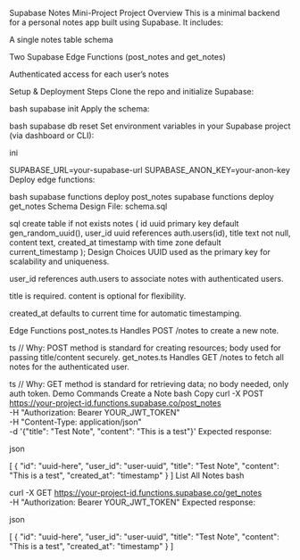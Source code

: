 Supabase Notes Mini-Project
Project Overview
This is a minimal backend for a personal notes app built using Supabase. It includes:

A single notes table schema

Two Supabase Edge Functions (post_notes and get_notes)

Authenticated access for each user’s notes

Setup & Deployment Steps
Clone the repo and initialize Supabase:

bash
supabase init
Apply the schema:

bash
supabase db reset
Set environment variables in your Supabase project (via dashboard or CLI):

ini

SUPABASE_URL=your-supabase-url
SUPABASE_ANON_KEY=your-anon-key
Deploy edge functions:

bash
supabase functions deploy post_notes
supabase functions deploy get_notes
Schema Design
File: schema.sql

sql
create table if not exists notes (
  id uuid primary key default gen_random_uuid(),
  user_id uuid references auth.users(id),
  title text not null,
  content text,
  created_at timestamp with time zone default current_timestamp
);
Design Choices
UUID used as the primary key for scalability and uniqueness.

user_id references auth.users to associate notes with authenticated users.

title is required. content is optional for flexibility.

created_at defaults to current time for automatic timestamping.

Edge Functions
post_notes.ts
Handles POST /notes to create a new note.

ts
// Why: POST method is standard for creating resources; body used for passing title/content securely.
get_notes.ts
Handles GET /notes to fetch all notes for the authenticated user.

ts
// Why: GET method is standard for retrieving data; no body needed, only auth token.
Demo Commands
Create a Note
bash
Copy
curl -X POST https://your-project-id.functions.supabase.co/post_notes \
  -H "Authorization: Bearer YOUR_JWT_TOKEN" \
  -H "Content-Type: application/json" \
  -d '{"title": "Test Note", "content": "This is a test"}'
Expected response:

json

[
  {
    "id": "uuid-here",
    "user_id": "user-uuid",
    "title": "Test Note",
    "content": "This is a test",
    "created_at": "timestamp"
  }
]
List All Notes
bash

curl -X GET https://your-project-id.functions.supabase.co/get_notes \
  -H "Authorization: Bearer YOUR_JWT_TOKEN"
Expected response:

json

[
  {
    "id": "uuid-here",
    "user_id": "user-uuid",
    "title": "Test Note",
    "content": "This is a test",
    "created_at": "timestamp"
  }
]
